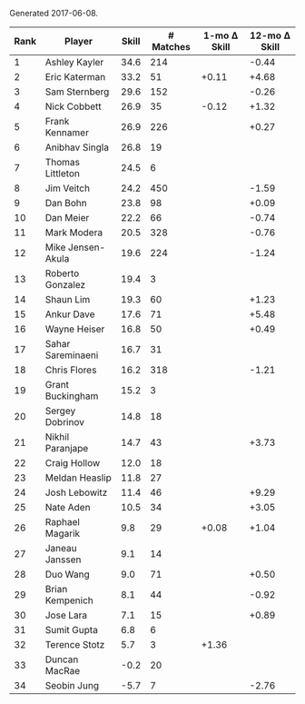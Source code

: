 Generated 2017-06-08.

| Rank | Player            | Skill | # Matches | 1-mo Δ Skill | 12-mo Δ Skill |
|------|-------------------|-------|-----------|--------------|---------------|
|    1 | Ashley Kayler     |  34.6 |       214 |              |         -0.44 |
|    2 | Eric Katerman     |  33.2 |        51 |        +0.11 |         +4.68 |
|    3 | Sam Sternberg     |  29.6 |       152 |              |         -0.26 |
|    4 | Nick Cobbett      |  26.9 |        35 |        -0.12 |         +1.32 |
|    5 | Frank Kennamer    |  26.9 |       226 |              |         +0.27 |
|    6 | Anibhav Singla    |  26.8 |        19 |              |               |
|    7 | Thomas Littleton  |  24.5 |         6 |              |               |
|    8 | Jim Veitch        |  24.2 |       450 |              |         -1.59 |
|    9 | Dan Bohn          |  23.8 |        98 |              |         +0.09 |
|   10 | Dan Meier         |  22.2 |        66 |              |         -0.74 |
|   11 | Mark Modera       |  20.5 |       328 |              |         -0.76 |
|   12 | Mike Jensen-Akula |  19.6 |       224 |              |         -1.24 |
|   13 | Roberto Gonzalez  |  19.4 |         3 |              |               |
|   14 | Shaun Lim         |  19.3 |        60 |              |         +1.23 |
|   15 | Ankur Dave        |  17.6 |        71 |              |         +5.48 |
|   16 | Wayne Heiser      |  16.8 |        50 |              |         +0.49 |
|   17 | Sahar Sareminaeni |  16.7 |        31 |              |               |
|   18 | Chris Flores      |  16.2 |       318 |              |         -1.21 |
|   19 | Grant Buckingham  |  15.2 |         3 |              |               |
|   20 | Sergey Dobrinov   |  14.8 |        18 |              |               |
|   21 | Nikhil Paranjape  |  14.7 |        43 |              |         +3.73 |
|   22 | Craig Hollow      |  12.0 |        18 |              |               |
|   23 | Meldan Heaslip    |  11.8 |        27 |              |               |
|   24 | Josh Lebowitz     |  11.4 |        46 |              |         +9.29 |
|   25 | Nate Aden         |  10.5 |        34 |              |         +3.05 |
|   26 | Raphael Magarik   |   9.8 |        29 |        +0.08 |         +1.04 |
|   27 | Janeau Janssen    |   9.1 |        14 |              |               |
|   28 | Duo Wang          |   9.0 |        71 |              |         +0.50 |
|   29 | Brian Kempenich   |   8.1 |        44 |              |         -0.92 |
|   30 | Jose Lara         |   7.1 |        15 |              |         +0.89 |
|   31 | Sumit Gupta       |   6.8 |         6 |              |               |
|   32 | Terence Stotz     |   5.7 |         3 |        +1.36 |               |
|   33 | Duncan MacRae     |  -0.2 |        20 |              |               |
|   34 | Seobin Jung       |  -5.7 |         7 |              |         -2.76 |